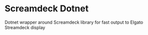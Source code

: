 # Screamdeck Dotnet
Dotnet wrapper around Screamdeck library for fast output to Elgato Streamdeck display
